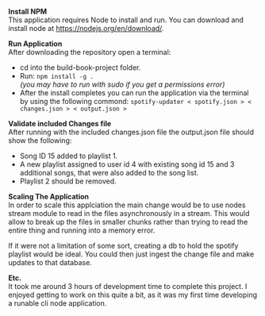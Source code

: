 **Install NPM** \
This application requires Node to install and run. You can download and install node at https://nodejs.org/en/download/.

**Run Application** \
After downloading the repository open a terminal:
- cd into the build-book-project folder.
- Run: `npm install -g .`   
*(you may have to run with sudo if you get a permissions error)* 
- After the install completes you can run the application via the terminal by using the following commond:
`spotify-updater < spotify.json > < changes.json > < output.json >`

**Validate included Changes file** \
After running with the included changes.json file the output.json file should show the following:
- Song ID 15 added to playlist 1.
- A new playlist assigned to user id 4 with existing song id 15 and 3 additional songs, that were also added to the song list.
- Playlist 2 should be removed.

**Scaling The Application** \
In order to scale this applciation the main change would be to use nodes stream module to read in the files asynchronously in a stream. This would allow to break up the files in smaller chunks rather than trying to read the entire thing and running into a memory error.

If it were not a limitation of some sort, creating a db to hold the spotify playlist would be ideal. You could then just ingest the change file and make updates to that database.

**Etc.** \
It took me around 3 hours of development time to complete this project. I enjoyed getting to work on this quite a bit, as it was my first time developing a runable cli node application.